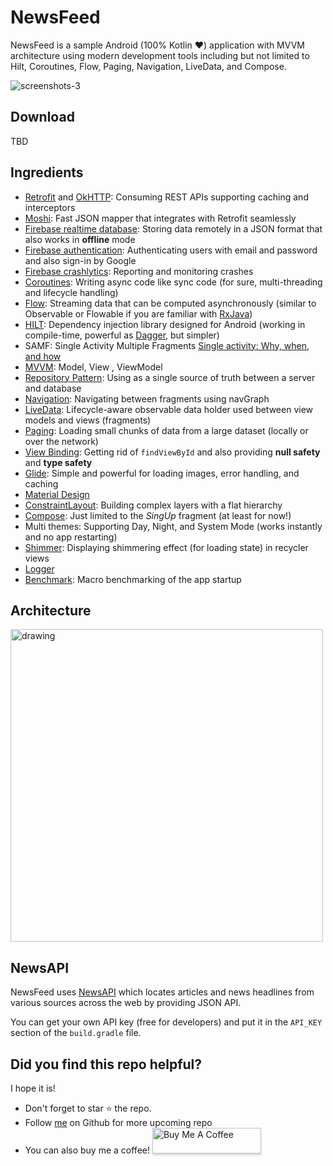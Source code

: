 # NewsFeed

NewsFeed is a sample Android (100% Kotlin :hearts:) application with MVVM architecture using modern
development tools including but not limited to Hilt, Coroutines, Flow, Paging, Navigation, LiveData,
and Compose.

![screenshots-3](https://user-images.githubusercontent.com/6213824/212164694-56757204-a8c3-41e6-847e-3630db82d1ea.jpg)


## Download

TBD

## Ingredients

* [Retrofit](https://github.com/square/retrofit) and [OkHTTP](https://github.com/square/okhttp): Consuming REST APIs supporting caching and interceptors
* [Moshi](https://github.com/square/moshi): Fast JSON mapper that integrates with Retrofit seamlessly
* [Firebase realtime database](https://firebase.google.com/docs/database): Storing data remotely in a JSON format that also works in **offline** mode
* [Firebase authentication](https://firebase.google.com/docs/auth): Authenticating users with email and password and also sign-in by Google
* [Firebase crashlytics](https://firebase.google.com/docs/crashlytics): Reporting and monitoring crashes
* [Coroutines](https://developer.android.com/kotlin/coroutines): Writing async code like sync code (for sure, multi-threading and lifecycle handling)
* [Flow](https://developer.android.com/kotlin/flow): Streaming data that can be computed asynchronously (similar to Observable or Flowable if you are familiar with [RxJava](https://github.com/ReactiveX/RxJava))
* [HILT](https://developer.android.com/training/dependency-injection/hilt-android): Dependency injection library designed for Android (working in compile-time, powerful as [Dagger](https://dagger.dev/dev-guide), but simpler)
* SAMF: Single Activity Multiple Fragments [Single activity: Why, when, and how](https://www.youtube.com/watch?v=2k8x8V77CrU)
* [MVVM](https://developer.android.com/topic/libraries/architecture/viewmodel): Model, View , ViewModel
* [Repository Pattern](https://developer.android.com/topic/architecture#data-layer): Using as a single source of truth between a server and database
* [Navigation](https://developer.android.com/guide/navigation/navigation-getting-started): Navigating between fragments using navGraph
* [LiveData](https://developer.android.com/topic/libraries/architecture/livedata): Lifecycle-aware observable data holder used between view models and views (fragments)
* [Paging](https://developer.android.com/topic/libraries/architecture/paging/v3-overview): Loading small chunks of data from a large dataset (locally or over the network)
* [View Binding](https://developer.android.com/topic/architecture#data-layer): Getting rid of `findViewById` and also providing **null safety** and **type safety**
* [Glide](https://github.com/bumptech/glide): Simple and powerful for loading images, error handling, and caching
* [Material Design](https://developer.android.com/develop/ui/views/theming/look-and-feel)
* [ConstraintLayout](https://developer.android.com/develop/ui/views/layout/constraint-layout): Building complex layers with a flat hierarchy
* [Compose](https://developer.android.com/jetpack/compose): Just limited to the *SingUp* fragment (at least for now!)
* Multi themes: Supporting Day, Night, and System Mode (works instantly and no app restarting)
* [Shimmer](https://github.com/facebook/shimmer-android): Displaying shimmering effect (for loading state) in recycler views
* [Logger](https://github.com/orhanobut/logger)
* [Benchmark](https://developer.android.com/topic/performance/benchmarking/benchmarking-overview): Macro benchmarking of the app startup


## Architecture
<img src="https://user-images.githubusercontent.com/6213824/212432642-e0fbd1c4-07b6-4b6c-8421-079cf479dcfe.jpeg" alt="drawing" width="500"/>


## NewsAPI

NewsFeed uses [NewsAPI](https://newsapi.org) which locates articles and news headlines from various
sources across the web by providing JSON API. 

You can get your own API key (free for developers) and put it in the `API_KEY` section of the `build.gradle` file.

## Did you find this repo helpful?
I hope it is!
* Don't forget to star :star: the repo.
* Follow [me](https://github.com/EhsanMashhadi) on Github for more upcoming repo
* You can also buy me a coffee! <a href="https://www.buymeacoffee.com/ehsanmashhadi" target="_blank"><img src="https://www.buymeacoffee.com/assets/img/custom_images/orange_img.png" alt="Buy Me A Coffee" style="height: 41px !important;width: 174px !important;box-shadow: 0px 3px 2px 0px rgba(190, 190, 190, 0.5) !important;-webkit-box-shadow: 0px 3px 2px 0px rgba(190, 190, 190, 0.5) !important;" ></a>

